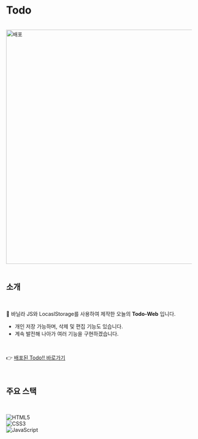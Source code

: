 # Todo

<br />

<img width="636" alt="배포" src="https://user-images.githubusercontent.com/109197023/223042672-1a755441-1057-4922-bf69-87eadf40f87c.PNG">

<br />
<br />

## 소개

<br />

💁 바닐라 JS와 LocaslStorage를 사용하여 제작한 오늘의 **Todo-Web** 입니다.

- 개인 저장 가능하며, 삭제 및 편집 기능도 있습니다.
- 계속 발전해 나아가 여러 기능을 구현하겠습니다.

<br />

👉 [배포된 Todo!! 바로가기](https://leejintaek.github.io/Todo_WEB/)

<br />

## 주요 스택

<br />

![HTML5](https://img.shields.io/badge/-HTML5-E34F26?&style=flat-square&logo=html5&logoColor=white)<br />
![CSS3](https://img.shields.io/badge/-CSS3-1572B6?&style=flat-square&logo=css3&logoColor=white)<br />
![JavaScript](https://img.shields.io/badge/-JavaScript-F7DF1E?&style=flat-square&logo=javascript&logoColor=white)<br />
<br />
